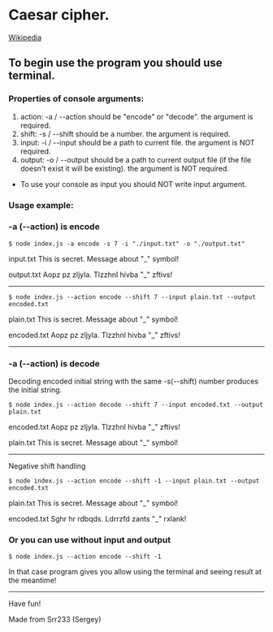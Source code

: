 # Caesar cipher.
[Wikipedia](https://en.wikipedia.org/wiki/Caesar_cipher)

## To begin use the program you should use terminal.

### Properties of console arguments:
1. action: -a / --action should be "encode" or "decode".
   the argument is required.
2. shift: -s / --shift should be a number.
   the argument is required.
3. input: -i / --input should be a path to current file.
   the argument is NOT required.
4. output: -o / --output should be a path to current output file (if the file doesn't exist it will be existing).
  the argument is NOT required.

* To use your console as input you should NOT write input argument.

### Usage example:

### -a (--action) is encode
```
$ node index.js -a encode -s 7 -i "./input.txt" -o "./output.txt"
```
input.txt This is secret. Message about "_" symbol!

output.txt Aopz pz zljyla. Tlzzhnl hivba "_" zftivs!
***
```
$ node index.js --action encode --shift 7 --input plain.txt --output encoded.txt
```
plain.txt This is secret. Message about "_" symbol!

encoded.txt Aopz pz zljyla. Tlzzhnl hivba "_" zftivs!
***
### -a (--action) is decode
Decoding encoded initial string with the same -s(--shift) number produces the initial string.
```
$ node index.js --action decode --shift 7 --input encoded.txt --output plain.txt
```
encoded.txt Aopz pz zljyla. Tlzzhnl hivba "_" zftivs!

plain.txt This is secret. Message about "_" symbol!
***
Negative shift handling
```
$ node index.js --action encode --shift -1 --input plain.txt --output encoded.txt
```
plain.txt This is secret. Message about "_" symbol!

encoded.txt Sghr hr rdbqds. Ldrrzfd zants "_" rxlank!

### Or you can use without input and output
```
$ node index.js --action encode --shift -1
```
In that case program gives you allow using the terminal and seeing result at the meantime!
***
Have fun!

Made from Srr233 (Sergey)